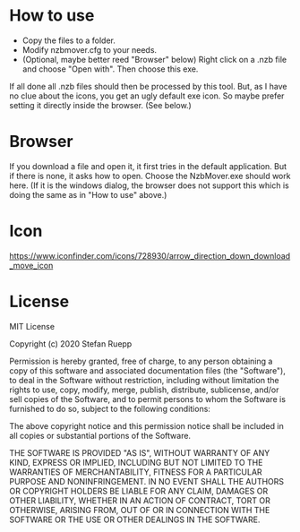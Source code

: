 # How to use
 - Copy the files to a folder.
 - Modify nzbmover.cfg to your needs.
 - (Optional, maybe better reed "Browser" below) Right click on a .nzb file and choose "Open with". Then choose this exe.

 If all done all .nzb files should then be processed by this tool.
 But, as I have no clue about the icons, you get an ugly default exe icon. So maybe prefer setting it directly inside the browser. (See below.)

# Browser
If you download a file and open it, it first tries in the default application. But if there is none, it asks how to open. Choose the NzbMover.exe should work here.
(If it is the windows dialog, the browser does not support this which is doing the same as in "How to use" above.)

# Icon
https://www.iconfinder.com/icons/728930/arrow_direction_down_download_move_icon

# License
MIT License

Copyright (c) 2020 Stefan Ruepp

Permission is hereby granted, free of charge, to any person obtaining a copy
of this software and associated documentation files (the "Software"), to deal
in the Software without restriction, including without limitation the rights
to use, copy, modify, merge, publish, distribute, sublicense, and/or sell 
copies of the Software, and to permit persons to whom the Software is
furnished to do so, subject to the following conditions:

The above copyright notice and this permission notice shall be included in all
copies or substantial portions of the Software.

THE SOFTWARE IS PROVIDED "AS IS", WITHOUT WARRANTY OF ANY KIND, EXPRESS OR
IMPLIED, INCLUDING BUT NOT LIMITED TO THE WARRANTIES OF MERCHANTABILITY,
FITNESS FOR A PARTICULAR PURPOSE AND NONINFRINGEMENT. IN NO EVENT SHALL THE
AUTHORS OR COPYRIGHT HOLDERS BE LIABLE FOR ANY CLAIM, DAMAGES OR OTHER
LIABILITY, WHETHER IN AN ACTION OF CONTRACT, TORT OR OTHERWISE, ARISING FROM,
OUT OF OR IN CONNECTION WITH THE SOFTWARE OR THE USE OR OTHER DEALINGS IN THE
SOFTWARE.